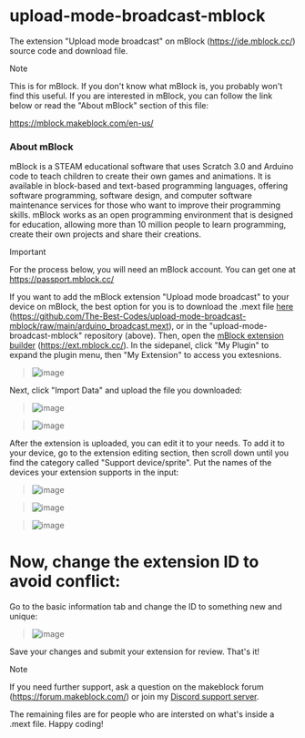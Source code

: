 # upload-mode-broadcast-mblock
The extension "Upload mode broadcast" on mBlock (https://ide.mblock.cc/) source code and download file.

> [!NOTE]
> This is for mBlock. If you don't know what mBlock is, you probably won't find this useful.
> If you are interested in mBlock, you can follow the link below or read the "About mBlock" section of this file:

https://mblock.makeblock.com/en-us/

<h3>About mBlock</h3>
mBlock is a STEAM educational software that uses Scratch 3.0 and Arduino code to teach children to create their own games and animations. It is available in block-based and text-based programming languages, offering software programming, software design, and computer software maintenance services for those who want to improve their programming skills. mBlock works as an open programming environment that is designed for education, allowing more than 10 million people to learn programming, create their own projects and share their creations.

> [!IMPORTANT]
> For the process below, you will need an mBlock account. You can get one at https://passport.mblock.cc/

If you want to add the mBlock extension "Upload mode broadcast" to your device on mBlock, the best option for you is to download the .mext file <a href="https://github.com/The-Best-Codes/upload-mode-broadcast-mblock/raw/main/arduino_broadcast.mext">here</a> (https://github.com/The-Best-Codes/upload-mode-broadcast-mblock/raw/main/arduino_broadcast.mext), or in the "upload-mode-broadcast-mblock" repository (above). Then, open the <a href="https://ext.mblock.cc/">mBlock extension builder</a> (https://ext.mblock.cc/). In the sidepanel, click "My Plugin" to expand the plugin menu, then "My Extension" to access you extesnions.

> ![image](https://user-images.githubusercontent.com/106822363/227027690-0386a26e-f436-42d6-ae0c-ab06ad35953d.png)

Next, click "Import Data" and upload the file you downloaded:

>![image](https://user-images.githubusercontent.com/106822363/227028267-c28cc4c4-1748-4901-9b4c-688f2e3ced3b.png)

>![image](https://user-images.githubusercontent.com/106822363/227028328-f20b1ec7-0414-442f-b6e6-cdee2c0bbb77.png)

After the extension is uploaded, you can edit it to your needs. To add it to your device, go to the extension editing section, then scroll down until you find the category called "Support device/sprite". Put the names of the devices your extension supports in the input:
>![image](https://user-images.githubusercontent.com/106822363/227029267-a7952196-3085-4eca-82cc-67eb1a161369.png)

>![image](https://user-images.githubusercontent.com/106822363/227029326-576d4493-638d-4711-b44e-022d9b2f6d3e.png)

>![image](https://user-images.githubusercontent.com/106822363/227029098-7db15226-b62e-4b3d-a46b-7e5bc51d06dc.png)

<h1>Now, change the extension ID to avoid conflict:</h1>
Go to the basic information tab and change the ID to something new and unique:

>![image](https://github.com/The-Best-Codes/upload-mode-broadcast-mblock/assets/106822363/ea9714f5-6889-4e6f-ae38-74a32dbd0cbb)


Save your changes and submit your extension for review. That's it!


> [!NOTE]
> If you need further support, ask a question on the makeblock forum (https://forum.makeblock.com/) or join my [Discord support server](https://discord.com/invite/dKeuR9yfBs).


The remaining files are for people who are intersted on what's inside a .mext file. Happy coding!
